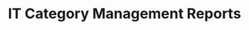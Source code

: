 ---
highlight: "false" 
title: "IT Category Management Reports"
description: "Includes CM IT Key Performance Indicators (KPI) across agency, expiring awards and contracts, market landscape, price analysis, and spend channel analysis: IT Agency Profile and GSA FAS acquisitions analytics - IT category."
url-link: "https://d2d.gsa.gov/report/it-category-management-reports"
type: "HTML"
gov-only: "true"
is-external: "true"
publication-date: "August 01, 2023"
reading-time: "5"
resource-type: "tool"
filter: "market-intelligence"
audience: "contracts-acquisitions"
branded-offerings: "market-it-data-intelligence"
---